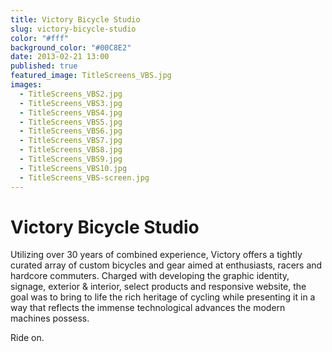 ```yaml
---
title: Victory Bicycle Studio
slug: victory-bicycle-studio
color: "#fff"
background_color: "#00C8E2"
date: 2013-02-21 13:00
published: true
featured_image: TitleScreens_VBS.jpg
images:
  - TitleScreens_VBS2.jpg
  - TitleScreens_VBS3.jpg
  - TitleScreens_VBS4.jpg
  - TitleScreens_VBS5.jpg
  - TitleScreens_VBS6.jpg
  - TitleScreens_VBS7.jpg
  - TitleScreens_VBS8.jpg
  - TitleScreens_VBS9.jpg
  - TitleScreens_VBS10.jpg
  - TitleScreens_VBS-screen.jpg
---
```


# Victory Bicycle Studio

Utilizing over 30 years of combined experience, Victory offers a tightly curated array of custom bicycles and gear aimed at enthusiasts, racers and hardcore commuters. Charged with developing the graphic identity, signage, exterior &amp; interior, select products and responsive website, the goal was to bring to life the rich heritage of cycling while presenting it in a way that reflects the immense technological advances the modern machines possess.

Ride on.
